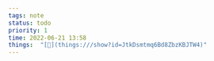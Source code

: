```yaml
---
tags: note
status: todo
priority: 1
time: 2022-06-21 13:58
things:  "[🧊](things:///show?id=JtkDsmtmq6Bd8ZbzKBJTW4)"
---
```


